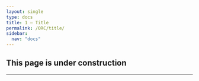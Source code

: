 ```yaml
---
layout: single
type: docs
title: 1 — Title
permalink: /ORC/title/
sidebar:
  nav: "docs"
---
```


## This page is under construction

---